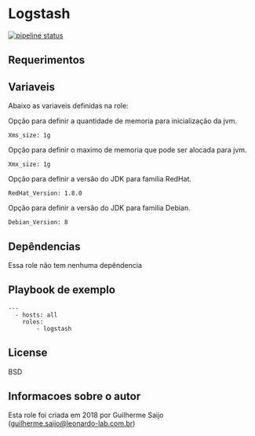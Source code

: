 Logstash
================================================================================

[![pipeline status](https://git.tray.net.br/infra/sre/iac-ansible/roles/logstash/badges/master/pipeline.svg)](https://git.tray.net.br/infra/sre/iac-ansible/roles/logstash/commits/master)

Requerimentos
--------------------------------------------------------------------------------

Variaveis
--------------------------------------------------------------------------------

Abaixo as variaveis definidas na role:

Opção para definir a quantidade de memoria para inicialização da jvm.

    Xms_size: 1g

Opção para definir o maximo de memoria que pode ser alocada para jvm.

    Xmx_size: 1g

Opção para definir a versão do JDK para familia RedHat.
 
    RedHat_Version: 1.8.0

Opção para definir a versão do JDK para familia Debian.

    Debian_Version: 8

Depêndencias
--------------------------------------------------------------------------

Essa role não tem nenhuma depêndencia

Playbook de exemplo
--------------------------------------------------------------------------

    ---
      - hosts: all
        roles:
            - logstash

License
--------------------------------------------------------------------------

BSD

Informacoes sobre o autor
--------------------------------------------------------------------------

Esta role foi criada em 2018 por Guilherme Saijo (guilherme.saijo@leonardo-lab.com.br)
         
